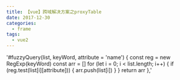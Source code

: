 ```yaml
---
title: 【vue】跨域解决方案之proxyTable
date: 2017-12-30
categories:
  - frame
tags:
  - vue2
---
```


'#fuzzyQuery(list, keyWord, attribute = 'name') {
const reg = new RegExp(keyWord)
const arr = []
for (let i = 0; i < list.length; i++) {
if (reg.test(list[i][attribute])) {
arr.push(list[i])
}
}
return arr
},'
